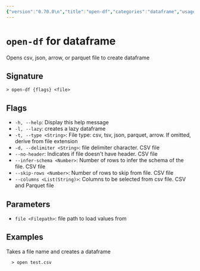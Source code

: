 ```yaml
---
{"version":"0.70.0\n","title":"open-df","categories":"dataframe","usage":"Opens csv, json, arrow, or parquet file to create dataframe\n"}
---
```

<!-- THIS FILE IS GENERATED BY update_book_commands.cjs USING NUSHELL'S HELP COMMANDS.
REFRAIN FROM EDITING IT MANUALLY.-->
# <code>open-df</code> for dataframe

<div class='command-title'>Opens csv, json, arrow, or parquet file to create dataframe</div>

## Signature

```> open-df {flags} <file>```

## Flags

 * ```-h, --help```: Display this help message
 * ```-l, --lazy```: creates a lazy dataframe
 * ```-t, --type <String>```: File type: csv, tsv, json, parquet, arrow. If omitted, derive from file extension
 * ```-d, --delimiter <String>```: file delimiter character. CSV file
 * ```--no-header```: Indicates if file doesn't have header. CSV file
 * ```--infer-schema <Number>```: Number of rows to infer the schema of the file. CSV file
 * ```--skip-rows <Number>```: Number of rows to skip from file. CSV file
 * ```--columns <List(String)>```: Columns to be selected from csv file. CSV and Parquet file
## Parameters

 * ```file <Filepath>```: file path to load values from
## Examples

  Takes a file name and creates a dataframe
```shell
  > open test.csv
```


